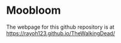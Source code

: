# Moobloom

The webpage for this github repository is at https://rayoh123.github.io/TheWalkingDead/

